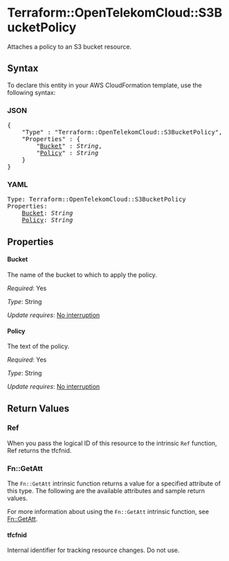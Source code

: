 # Terraform::OpenTelekomCloud::S3BucketPolicy

Attaches a policy to an S3 bucket resource.

## Syntax

To declare this entity in your AWS CloudFormation template, use the following syntax:

### JSON

<pre>
{
    "Type" : "Terraform::OpenTelekomCloud::S3BucketPolicy",
    "Properties" : {
        "<a href="#bucket" title="Bucket">Bucket</a>" : <i>String</i>,
        "<a href="#policy" title="Policy">Policy</a>" : <i>String</i>
    }
}
</pre>

### YAML

<pre>
Type: Terraform::OpenTelekomCloud::S3BucketPolicy
Properties:
    <a href="#bucket" title="Bucket">Bucket</a>: <i>String</i>
    <a href="#policy" title="Policy">Policy</a>: <i>String</i>
</pre>

## Properties

#### Bucket

The name of the bucket to which to apply the policy.

_Required_: Yes

_Type_: String

_Update requires_: [No interruption](https://docs.aws.amazon.com/AWSCloudFormation/latest/UserGuide/using-cfn-updating-stacks-update-behaviors.html#update-no-interrupt)

#### Policy

The text of the policy.

_Required_: Yes

_Type_: String

_Update requires_: [No interruption](https://docs.aws.amazon.com/AWSCloudFormation/latest/UserGuide/using-cfn-updating-stacks-update-behaviors.html#update-no-interrupt)

## Return Values

### Ref

When you pass the logical ID of this resource to the intrinsic `Ref` function, Ref returns the tfcfnid.

### Fn::GetAtt

The `Fn::GetAtt` intrinsic function returns a value for a specified attribute of this type. The following are the available attributes and sample return values.

For more information about using the `Fn::GetAtt` intrinsic function, see [Fn::GetAtt](https://docs.aws.amazon.com/AWSCloudFormation/latest/UserGuide/intrinsic-function-reference-getatt.html).

#### tfcfnid

Internal identifier for tracking resource changes. Do not use.

